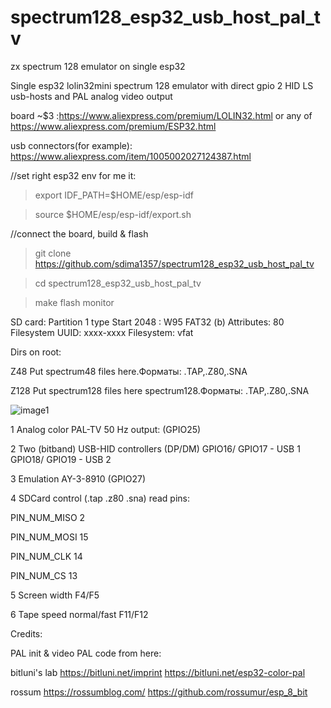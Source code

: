 # spectrum128_esp32_usb_host_pal_tv
zx spectrum 128 emulator on single esp32

Single esp32 lolin32mini  spectrum 128 emulator with direct gpio 2 HID LS usb-hosts and PAL analog video output

board ~$3 :https://www.aliexpress.com/premium/LOLIN32.html or any of https://www.aliexpress.com/premium/ESP32.html

usb connectors(for example): https://www.aliexpress.com/item/1005002027124387.html

//set right esp32 env for me it:

>export IDF_PATH=$HOME/esp/esp-idf

>source $HOME/esp/esp-idf/export.sh


//connect the board, build & flash

>git clone  https://github.com/sdima1357/spectrum128_esp32_usb_host_pal_tv

>cd spectrum128_esp32_usb_host_pal_tv

>make flash monitor

SD card: Partition 1 type Start 2048 : W95 FAT32 (b)
Attributes: 80
Filesystem UUID: xxxx-xxxx
Filesystem: vfat

Dirs on root:

Z48
Put spectrum48 files here.Форматы: .TAP,.Z80,.SNA

Z128
Put spectrum128 files here spectrum128.Форматы: .TAP,.Z80,.SNA

![image1](https://github.com/sdima1357/spectrum128_esp32_usb_host_pal_tv/blob/main/images/IMG_20210403_234328.jpg?raw=true)

1 Analog color PAL-TV 50 Hz output: (GPIO25)

2 Two  (bitband) USB-HID controllers (DP/DM) GPIO16/ GPIO17 - USB 1 GPIO18/ GPIO19 - USB 2

3 Emulation  AY-3-8910 (GPIO27)

4 SDCard control (.tap .z80 .sna) read pins:

PIN_NUM_MISO 2

PIN_NUM_MOSI 15

PIN_NUM_CLK 14

PIN_NUM_CS 13

5 Screen width F4/F5

6 Tape speed normal/fast F11/F12


Credits:

PAL init & video PAL code from here:

bitluni's lab
https://bitluni.net/imprint https://bitluni.net/esp32-color-pal


rossum
https://rossumblog.com/
https://github.com/rossumur/esp_8_bit

